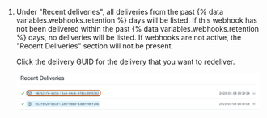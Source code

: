 1. Under "Recent deliveries", all deliveries from the past {% data variables.webhooks.retention %} days will be listed. If this webhook has not been delivered within the past {% data variables.webhooks.retention %} days, no deliveries will be listed. If webhooks are not active, the "Recent Deliveries" section will not be present.

   Click the delivery GUID for the delivery that you want to redeliver.

   ![Screenshot of the "Recent deliveries" list for a webhook. A delivery GUID in the list of deliveries is highlighted with an orange outline.](/assets/images/enterprise/site-admin-settings/global-webhooks-recent-deliveries.png)
